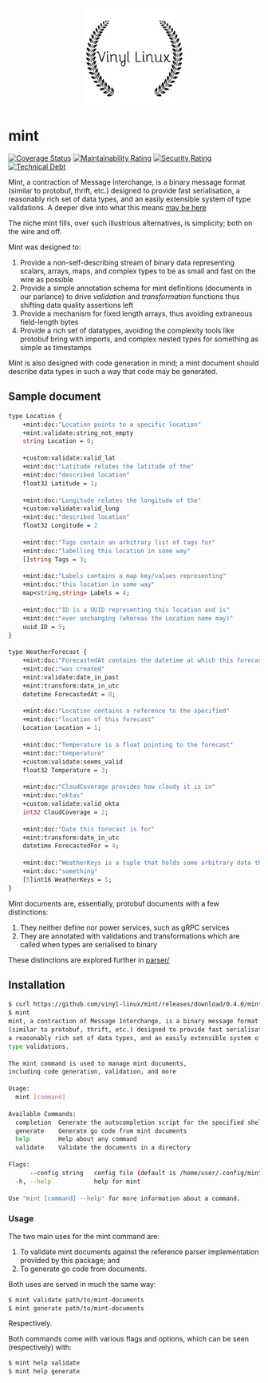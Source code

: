 <p align="center">
  <img src="docs/logo.png" />
</p>

# mint

[![Coverage Status](https://coveralls.io/repos/github/vinyl-linux/mint/badge.svg?branch=main)](https://coveralls.io/github/vinyl-linux/mint?branch=main)
[![Maintainability Rating](https://sonarcloud.io/api/project_badges/measure?project=vinyl-linux_mint&metric=sqale_rating)](https://sonarcloud.io/dashboard?id=vinyl-linux_mint)
[![Security Rating](https://sonarcloud.io/api/project_badges/measure?project=vinyl-linux_mint&metric=security_rating)](https://sonarcloud.io/dashboard?id=vinyl-linux_mint)
[![Technical Debt](https://sonarcloud.io/api/project_badges/measure?project=vinyl-linux_mint&metric=sqale_index)](https://sonarcloud.io/dashboard?id=vinyl-linux_mint)

Mint, a contraction of Message Interchange, is a binary message format (similar to protobuf, thrift, etc.) designed to provide fast serialisation, a reasonably rich set of data types, and an easily extensible system of type validations. A deeper dive into what this means [may be here](docs/scheme.md)

The niche mint fills, over such illustrious alternatives, is simplicity; both on the wire and off.

Mint was designed to:

1. Provide a non-self-describing stream of binary data representing scalars, arrays, maps, and complex types to be as small and fast on the wire as possible
2. Provide a simple annotation schema for mint definitions (documents in our parlance) to drive _validation_ and _transformation_ functions thus shifting data quality assertions left
3. Provide a mechanism for fixed length arrays, thus avoiding extraneous field-length bytes
4. Provide a rich set of datatypes, avoiding the complexity tools like protobuf bring with imports, and complex nested types for something as simple as timestamps

Mint is also designed with code generation in mind; a mint document should describe data types in such a way that code may be generated.

## Sample document

```protobuf
type Location {
    +mint:doc:"Location points to a specific location"
    +mint:validate:string_not_empty
    string Location = 0;

    +custom:validate:valid_lat
    +mint:doc:"Latitude relates the latitude of the"
    +mint:doc:"described location"
    float32 Latitude = 1;

    +mint:doc:"Longitude relates the longitude of the"
    +custom:validate:valid_long
    +mint:doc:"described location"
    float32 Longitude = 2

    +mint:doc:"Tags contain an arbitrary list of tags for"
    +mint:doc:"labelling this location in some way"
    []string Tags = 3;

    +mint:doc:"Labels contains a map key/values representing"
    +mint:doc:"this location in some way"
    map<string,string> Labels = 4;

    +mint:doc:"ID is a UUID representing this location and is"
    +mint:doc:"ever unchanging (whereas the Location name may)"
    uuid ID = 5;
}

type WeatherForecast {
    +mint:doc:"ForecastedAt contains the datetime at which this forecast"
    +mint:doc:"was created"
    +mint:validate:date_in_past
    +mint:transform:date_in_utc
    datetime ForecastedAt = 0;

    +mint:doc:"Location contains a reference to the specified"
    +mint:doc:"location of this forecast"
    Location Location = 1;

    +mint:doc:"Temperature is a float pointing to the forecast"
    +mint:doc:"temperature"
    +custom:validate:seems_valid
    float32 Temperature = 3;

    +mint:doc:"CloudCoverage provides how cloudy it is in"
    +mint:doc:"oktas"
    +custom:validate:valid_okta
    int32 CloudCoverage = 2;

    +mint:doc:"Date this forecast is for"
    +mint:transform:date_in_utc
    datetime ForecastedFor = 4;

    +mint:doc:"WeatherKeys is a tuple that holds some arbitrary data that means..."
    +mint:doc:"something"
    [5]int16 WeatherKeys = 5;
}
```

Mint documents are, essentially, protobuf documents with a few distinctions:

1. They neither define nor power services, such as gRPC services
2. They are annotated with validations and transformations which are called when types are serialised to binary

These distinctions are explored further in [parser/](parser/)

## Installation

```bash
$ curl https://github.com/vinyl-linux/mint/releases/download/0.4.0/mint -o /usr/local/bin/mint
$ mint
mint, a contraction of Message Interchange, is a binary message format
(similar to protobuf, thrift, etc.) designed to provide fast serialisation,
a reasonably rich set of data types, and an easily extensible system of
type validations.

The mint command is used to manage mint documents,
including code generation, validation, and more

Usage:
  mint [command]

Available Commands:
  completion  Generate the autocompletion script for the specified shell
  generate    Generate go code from mint documents
  help        Help about any command
  validate    Validate the documents in a directory

Flags:
      --config string   config file (default is /home/user/.config/mint/mint.yaml)
  -h, --help            help for mint

Use "mint [command] --help" for more information about a command.
```

### Usage

The two main uses for the mint command are:

1. To validate mint documents against the reference parser implementation provided by this package; and
2. To generate go code from documents.

Both uses are served in much the same way:

```bash
$ mint validate path/to/mint-documents
$ mint generate path/to/mint-documents
```

Respectively.

Both commands come with various flags and options, which can be seen (respectively) with:

```bash
$ mint help validate
$ mint help generate
```
